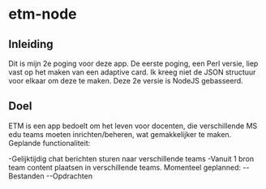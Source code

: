 # etm-node
## Inleiding
Dit is mijn 2e poging voor deze app. De eerste poging, een Perl versie, liep vast op het maken van een adaptive card. Ik kreeg niet de JSON structuur voor elkaar om deze te maken. Deze 2e versie is NodeJS gebasseerd.
## Doel
ETM is een app bedoelt om het leven voor docenten, die verschillende MS edu teams moeten inrichten/beheren, wat gemakkelijker te maken. Geplande functionaliteit:

-Gelijktijdig chat berichten sturen naar verschillende teams
-Vanuit 1 bron team content plaatsen in verschillende teams. Momenteel geplanned:
--Bestanden
--Opdrachten

